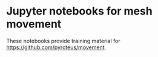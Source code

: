 # Jupyter notebooks for mesh movement

These notebooks provide training material for https://github.com/pyroteus/movement.

